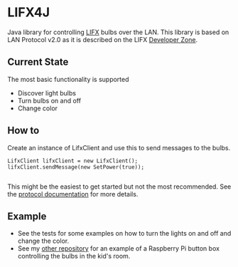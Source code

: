 # LIFX4J
Java library for controlling [LIFX](https://lan.developer.lifx.com/) bulbs over the LAN. This library is based 
on LAN Protocol v2.0 as it is described on the LIFX [Developer Zone](https://lan.developer.lifx.com/).

## Current State
The most basic functionality is supported
* Discover light bulbs
* Turn bulbs on and off
* Change color

## How to
Create an instance of LifxClient and use this to send messages to the bulbs. 
```
LifxClient lifxClient = new LifxClient();
lifxClient.sendMessage(new SetPower(true));
        
```
This might be the easiest to get started but not the most recommended. See the [protocol documentation](https://lan.developer.lifx.com/) 
for more details. 

## Example
* See the tests for some examples on how to turn the lights on and off and change the color.
* See my [other repository](https://github.com/ortwin45/rpi-lifx-button-box) for an example of a Raspberry Pi button box controlling the bulbs in the kid's room. 
 

